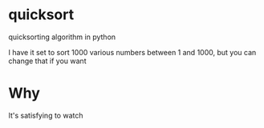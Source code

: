 # quicksort
quicksorting algorithm in python

I have it set to sort 1000 various numbers between 1 and 1000, but you can change that if you want

# Why
It's satisfying to watch
